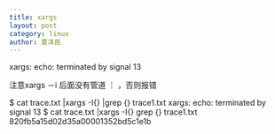 ```yaml
---
title: xargs
layout: post
category: linux
author: 夏泽民
---
```

xargs: echo: terminated by signal 13
<!-- more -->
注意xargs －i 后面没有管道 ｜ ，否则报错

$ cat trace.txt |xargs -I{} |grep {} trace1.txt
xargs: echo: terminated by signal 13
$ cat trace.txt |xargs -I{} grep {} trace1.txt
820fb5a15d02d35a00001352bd5c1e1b
